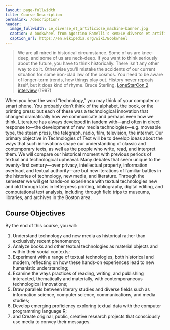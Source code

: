 ```yaml
---
layout: page-fullwidth
title: Course Description
permalink: /description/
header:
  image_fullwidth: Le_diverse_et_artificiose_machine-banner.jpg
  caption: A bookwheel from Agostino Ramelli's <em>Le diverse et artifiose machine</em> (1588), via Wikipedia
  caption_url: https://en.wikipedia.org/wiki/Bookwheel
---
```


> We are all mired in historical circumstance. Some of us are knee-deep, and some of us are neck-deep. If you want to think seriously about the future, you have to think historically. There isn't any other way to do it. Otherwise you'll mistake the accidents of our current situation for some iron-clad law of the cosmos. You need to be aware of longer-term trends, how things play out. History never repeats itself, but it does kind of rhyme.
> Bruce Sterling, [LoneStarCon 2 interview](https://www.sfsite.com/09a/bru16.htm) (1997)

When you hear the word “technology,” you may think of your computer or smart phone. You probably don’t think of the alphabet, the book, or the printing press: but each of these was a technological innovation that changed dramatically how we communicate and perhaps even how we think. Literature has always developed in tandem with—and often in direct response to—the development of new media technologies—e.g. moveable type, the steam press, the telegraph, radio, film, television, the internet. Our primary objective in Technologies of Text will be to develop ideas about the ways that such innovations shape our understanding of classic and contemporary texts, as well as the people who write, read, and interpret them. We will compare our historical moment with previous periods of textual and technological upheaval. Many debates that seem unique to the twenty-first century—over privacy, intellectual property, information overload, and textual authority—are but new iterations of familiar battles in the histories of technology, new media, and literature. Through the semester we will get hands-on experience with textual technologies new and old through labs in letterpress printing, bibliography, digital editing, and computational text analysis, including through field trips to museums, libraries, and archives in the Boston area. 

## Course Objectives

By the end of this course, you will:

1. Understand technology and new media as historical rather than exclusively recent phenomenon;
2. Analyze books and other textual technologies as material objects and within their social contexts;
3. Experiment with a range of textual technologies, both historical and modern, reflecting on how these hands-on experiences lead to new humanistic understanding;
4. Examine the ways practices of reading, writing, and publishing interacted, thematically and materially, with contemporaneous technological innovations;
5. Draw parallels between literary studies and diverse fields such as information science, computer science, communications, and media studies;
6. Develop emerging proficiency exploring textual data with the computer programming language R; 
7. and Create original, public, creative research projects that consciously use media to convey their messages.